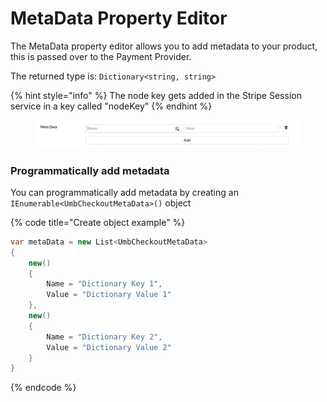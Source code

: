# MetaData Property Editor

The MetaData property editor allows you to add metadata to your product, this is passed over to the Payment Provider.

The returned type is: `Dictionary<string, string>`

{% hint style="info" %}
The node key gets added in the Stripe Session service in a key called "nodeKey"
{% endhint %}

<figure><img src="../../.gitbook/assets/MetaDataPropertyEditor.png" alt=""><figcaption></figcaption></figure>

### Programmatically add metadata

You can programmatically add metadata by creating an `IEnumerable<UmbCheckoutMetaData>()` object

{% code title="Create object example" %}
```csharp
var metaData = new List<UmbCheckoutMetaData>
{
    new()
    {
        Name = "Dictionary Key 1",
        Value = "Dictionary Value 1"
    },
    new()
    {
        Name = "Dictionary Key 2",
        Value = "Dictionary Value 2"
    }
}
```
{% endcode %}
